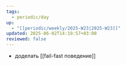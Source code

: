 ```yaml
---
tags:
  - periodic/day
up:
  - "[[periodic/weekly/2025-W23|2025-W23]]"
updated: 2025-06-02T14:19:57+03:00
reviewed: false
---
```


- доделать [[fail-fast поведение]]
